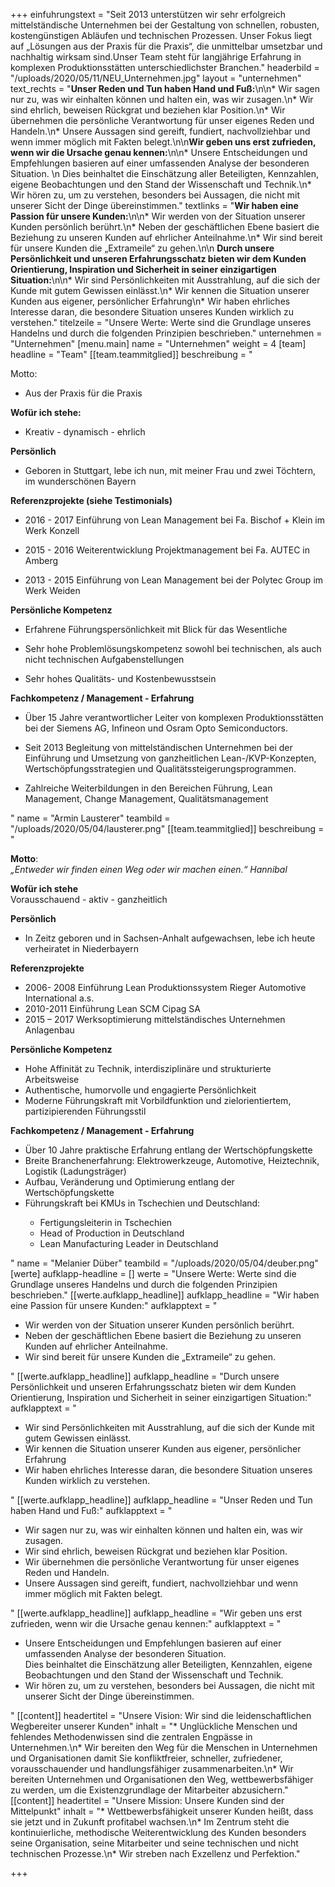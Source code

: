+++
einfuhrungstext = "Seit 2013 unterstützen wir sehr erfolgreich mittelständische Unternehmen bei der Gestaltung von schnellen, robusten, kostengünstigen Abläufen und technischen Prozessen. Unser Fokus liegt auf „Lösungen aus der Praxis für die Praxis“, die unmittelbar umsetzbar und nachhaltig wirksam sind.Unser Team steht für langjährige Erfahrung in komplexen Produktionsstätten unterschiedlichster Branchen."
headerbild = "/uploads/2020/05/11/NEU_Unternehmen.jpg"
layout = "unternehmen"
text_rechts = "**Unser Reden und Tun haben Hand und Fuß:**\n\n* Wir sagen nur zu, was wir einhalten können und halten ein, was wir zusagen.\n* Wir sind ehrlich, beweisen Rückgrat und beziehen klar Position.\n* Wir übernehmen die persönliche Verantwortung für unser eigenes Reden und Handeln.\n* Unsere Aussagen sind gereift, fundiert, nachvollziehbar und wenn immer möglich mit Fakten belegt.\n\n**Wir geben uns erst zufrieden, wenn wir die Ursache genau kennen:**\n\n* Unsere Entscheidungen und Empfehlungen basieren auf einer umfassenden Analyse der besonderen Situation.  \n    Dies beinhaltet die Einschätzung aller Beteiligten, Kennzahlen, eigene Beobachtungen und den Stand der Wissenschaft und Technik.\n* Wir hören zu, um zu verstehen, besonders bei Aussagen, die nicht mit unserer Sicht der Dinge übereinstimmen."
textlinks = "**Wir haben eine Passion für unsere Kunden:**\n\n* Wir werden von der Situation unserer Kunden persönlich berührt.\n* Neben der geschäftlichen Ebene basiert die Beziehung zu unseren Kunden auf ehrlicher Anteilnahme.\n* Wir sind bereit für unsere Kunden die „Extrameile“ zu gehen.\n\n **Durch unsere Persönlichkeit und unseren Erfahrungsschatz bieten wir dem Kunden Orientierung, Inspiration und Sicherheit in seiner einzigartigen Situation:**\n\n* Wir sind Persönlichkeiten mit Ausstrahlung, auf die sich der Kunde mit gutem Gewissen einlässt.\n* Wir kennen die Situation unserer Kunden aus eigener, persönlicher Erfahrung\n* Wir haben ehrliches Interesse daran, die besondere Situation unseres Kunden wirklich zu verstehen."
titelzeile = "Unsere Werte: Werte sind die Grundlage unseres Handelns und durch die folgenden Prinzipien beschrieben."
unternehmen = "Unternehmen"
[menu.main]
name = "Unternehmen"
weight = 4
[team]
headline = "Team"
[[team.teammitglied]]
beschreibung = "<p>Motto:</p><ul><li><p>Aus der Praxis für die Praxis</p></li></ul><p><strong>Wofür ich stehe:</strong></p><ul><li><p>Kreativ - dynamisch - ehrlich</p></li></ul><p><strong>Persönlich</strong></p><ul><li><p>Geboren in Stuttgart, lebe ich nun, mit meiner Frau und zwei Töchtern, im wunderschönen Bayern</p></li></ul><p><strong>Referenzprojekte (siehe Testimonials)</strong></p><ul><li><p>2016 - 2017 Einführung von Lean Management bei Fa. Bischof + Klein im Werk Konzell</p></li><li><p>2015 - 2016 Weiterentwicklung Projektmanagement bei Fa. AUTEC in Amberg</p></li><li><p>2013 - 2015 Einführung von Lean Management bei der Polytec Group im Werk Weiden</p></li></ul><p></p><p><strong>Persönliche Kompetenz</strong></p><ul><li><p>Erfahrene Führungspersönlichkeit mit Blick für das Wesentliche</p></li><li><p>Sehr hohe Problemlösungskompetenz sowohl bei technischen, als auch nicht technischen Aufgabenstellungen</p></li><li><p>Sehr hohes Qualitäts- und Kostenbewusstsein</p></li></ul><p><strong>Fachkompetenz / Management - Erfahrung</strong></p><ul><li><p>Über 15 Jahre verantwortlicher Leiter von komplexen Produktionsstätten bei der Siemens AG, Infineon und Osram Opto Semiconductors.</p></li><li><p>Seit 2013 Begleitung von mittelständischen Unternehmen bei der Einführung und Umsetzung von ganzheitlichen Lean-/KVP-Konzepten, Wertschöpfungsstrategien und Qualitätssteigerungsprogrammen.</p></li><li><p>Zahlreiche Weiterbildungen in den Bereichen Führung, Lean Management, Change Management, Qualitätsmanagement</p></li></ul>"
name = "Armin Lausterer"
teambild = "/uploads/2020/05/04/lausterer.png"
[[team.teammitglied]]
beschreibung = "<p><strong>Motto</strong>:<br><em>„Entweder wir finden einen Weg oder wir machen einen.“ Hannibal</em></p><p><strong>Wofür ich stehe<br></strong>Vorausschauend - aktiv - ganzheitlich</p><p><strong>Persönlich</strong></p><ul><li>In Zeitz geboren und in Sachsen-Anhalt aufgewachsen, lebe ich heute verheiratet in Niederbayern</li></ul><p><strong>Referenzprojekte</strong></p><ul><li>2006- 2008 Einführung Lean Produktionssystem Rieger Automotive International a.s.</li><li>2010-2011 Einführung Lean SCM Cipag SA</li><li>2015 – 2017 Werksoptimierung mittelständisches Unternehmen Anlagenbau</li></ul><p><strong>Persönliche Kompetenz</strong></p><ul><li>Hohe Affinität zu Technik, interdisziplinäre und strukturierte Arbeitsweise</li><li>Authentische, humorvolle und engagierte Persönlichkeit</li><li>Moderne Führungskraft mit Vorbildfunktion und zielorientiertem, partizipierenden Führungsstil</li></ul><p><strong>Fachkompetenz / Management - Erfahrung</strong></p><ul><li>Über 10 Jahre praktische Erfahrung entlang der Wertschöpfungskette</li><li>Breite Branchenerfahrung: Elektrowerkzeuge, Automotive, Heiztechnik, Logistik (Ladungsträger)</li><li>Aufbau, Veränderung und Optimierung entlang der Wertschöpfungskette</li><li>Führungskraft bei KMUs in Tschechien und Deutschland:</p><ul><li>Fertigungsleiterin in Tschechien</li><li>Head of Production in Deutschland</li><li>Lean Manufacturing Leader in Deutschland</li></ul></li></ul>"
name = "Melanier Düber"
teambild = "/uploads/2020/05/04/deuber.png"
[werte]
aufklapp-headline = []
werte = "Unsere Werte: Werte sind die Grundlage unseres Handelns und durch die folgenden Prinzipien beschrieben."
[[werte.aufklapp_headline]]
aufklapp_headline = "Wir haben eine Passion für unsere Kunden:"
aufklapptext = "<ul><li>Wir werden von der Situation unserer Kunden persönlich berührt.</li><li>Neben der geschäftlichen Ebene basiert die Beziehung zu unseren Kunden auf ehrlicher Anteilnahme.</li><li>Wir sind bereit für unsere Kunden die „Extrameile“ zu gehen.</li></ul>"
[[werte.aufklapp_headline]]
aufklapp_headline = "Durch unsere Persönlichkeit und unseren Erfahrungsschatz bieten wir dem Kunden Orientierung, Inspiration und Sicherheit in seiner einzigartigen Situation:"
aufklapptext = "<ul><li>Wir sind Persönlichkeiten mit Ausstrahlung, auf die sich der Kunde mit gutem Gewissen einlässt.</li><li>Wir kennen die Situation unserer Kunden aus eigener, persönlicher Erfahrung</li><li>Wir haben ehrliches Interesse daran, die besondere Situation unseres Kunden wirklich zu verstehen.</li></ul>"
[[werte.aufklapp_headline]]
aufklapp_headline = "Unser Reden und Tun haben Hand und Fuß:"
aufklapptext = "<ul><li>Wir sagen nur zu, was wir einhalten können und halten ein, was wir zusagen.</li><li>Wir sind ehrlich, beweisen Rückgrat und beziehen klar Position.</li><li>Wir übernehmen die persönliche Verantwortung für unser eigenes Reden und Handeln.</li><li>Unsere Aussagen sind gereift, fundiert, nachvollziehbar und wenn immer möglich mit Fakten belegt.</li></ul>"
[[werte.aufklapp_headline]]
aufklapp_headline = "Wir geben uns erst zufrieden, wenn wir die Ursache genau kennen:"
aufklapptext = "<ul><li>Unsere Entscheidungen und Empfehlungen basieren auf einer umfassenden Analyse der besonderen Situation.<br>Dies beinhaltet die Einschätzung aller Beteiligten, Kennzahlen, eigene Beobachtungen und den Stand der Wissenschaft und Technik.</li><li>Wir hören zu, um zu verstehen, besonders bei Aussagen, die nicht mit unserer Sicht der Dinge übereinstimmen.</li></ul>"
[[content]]
headertitel = "Unsere Vision: Wir sind die leidenschaftlichen Wegbereiter unserer Kunden"
inhalt = "* Unglückliche Menschen und fehlendes Methodenwissen sind die zentralen Engpässe in Unternehmen.\n* Wir bereiten den Weg für die Menschen in Unternehmen und Organisationen damit Sie konfliktfreier, schneller, zufriedener, vorausschauender und handlungsfähiger zusammenarbeiten.\n* Wir bereiten Unternehmen und Organisationen den Weg, wettbewerbsfähiger zu werden, um die Existenzgrundlage der Mitarbeiter abzusichern."
[[content]]
headertitel = "Unsere Mission: Unsere Kunden sind der Mittelpunkt"
inhalt = "* Wettbewerbsfähigkeit unserer Kunden heißt, dass sie jetzt und in Zukunft profitabel wachsen.\n* Im Zentrum steht die kontinuierliche, methodische Weiterentwicklung des Kunden besonders seine Organisation, seine Mitarbeiter und seine technischen und nicht technischen Prozesse.\n* Wir streben nach Exzellenz und Perfektion."

+++
